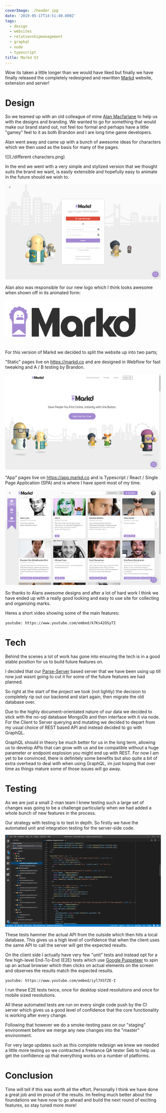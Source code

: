 ```yaml
---
coverImage: ./header.jpg
date: '2019-05-17T14:51:40.000Z'
tags:
  - design
  - websites
  - relationshipmanagement
  - graphql
  - node
  - typescript
title: Markd V3
---
```


Wow its taken a little longer than we would have liked but finally we have finally released the completely redesigned and rewritten [Markd](https://markd.co) website, extension and server!

<!-- more -->

# Design

So we teamed up with an old colleague of mine [Alan Macfarlane](https://www.melbournemonsters.com/) to help us with the designs and branding. We wanted to go for something that would make our brand stand out, not feel too formal and perhaps have a little "gamey" feel to it as both Brandon and I are long time game developers.

Alan went away and came up with a bunch of awesome ideas for characters which we then used as the basis for many of the pages.

![](./different characters.png)

In the end we went with a very simple and stylized version that we thought suits the brand we want, is easily extensible and hopefully easy to animate in the future should we wish to.

![](./login-page.png)

Alan also was responsible for our new logo which I think looks awesome when shown off in its animated form:

<img style="box-shadow: none !important; margin-bottom: 20px" src="./markd-logo-animated-large.gif" />

For this version of Markd we decided to split the website up into two parts;

"Static" pages live on https://markd.co and are designed in Webflow for fast tweaking and A / B testing by Brandon.

![](./markd.co.png)

"App" pages live on https://app.markd.co and is Typescript / React / Single Page Application (SPA) and is where I have spent most of my time.

![](./marks-page.png)

So thanks to Alans awesome designs and after a lot of hard work I think we have ended up with a really good looking and easy to use site for collecting and organizing marks.

Heres a short video showing some of the main features:

`youtube: https://www.youtube.com/embed/k7Ks42OSyTI`

# Tech

Behind the scenes a lot of work has gone into ensuring the tech is in a good stable position for us to build future features on.

I decided that our [Parse-Server](https://github.com/parse-community/parse-server) based server that we have been using up till now just wasnt going to cut it for some of the future features we had planned.

So right at the start of the project we took (not lightly) the decision to completely rip out our backend and start again, then migrate the old database over.

Due to the highly document-orientated nature of our data we decided to stick with the no-sql database MongoDb and then interface with it via node. For the Client to Server querying and mutating we decided to depart from my usual choice of REST based API and instead decided to go with GraphQL.

GraphQL should in theory be much better for us in the long term, allowing us to develop APIs that can grow with us and be compatible without a huge parameter or endpoint explosion you might end up with REST. For now I am yet to be convinced, there is definitely some benefits but also quite a bit of extra overhead to deal with when using GraphQL, im just hoping that over time as things mature some of those issues will go away.

# Testing

As we are just a small 2-man team I knew testing such a large set of changes was going to be a challenge particularly when we had added a whole bunch of new features in the process.

Our strategy with testing is to test in depth. So firstly we have the automated unit and integration testing for the server-side code.

![](./server-integration-tests.png)

These tests hammer the actual API from the outside which then hits a local database. This gives us a high level of confidence that when the client uses the same API to call the server will get the expected results.

On the client side I actually have very few "unit" tests and instead opt for a few high-level End-To-End (E2E) tests which use [Google Puppeteer](https://github.com/GoogleChrome/puppeteer) to spin up an actual browser which then clicks on actual elements on the screen and observes the results match the expected results.

`youtube: https://www.youtube.com/embed/iyl7XSTZE-I`

I run these E2E tests twice, once for desktop sized resolutions and once for mobile sized resolutions.

All these automated tests are run on every single code push by the CI server which gives us a good level of confidence that the core functionality is working after every change.

Following that however we do a smoke-testing pass on our "staging" environment before we merge any new changes into the "master" environment.

For very large updates such as this complete redesign we knew we needed a little more testing so we contracted a freelance QA tester Seb to help us get the confidence up that everything works on a number of platforms.

# Conclusion

Time will tell if this was worth all the effort. Personally I think we have done a great job and im proud of the results. Im feeling much better about the foundations we have now to go ahead and build the next round of exciting features, so stay tuned more more!
